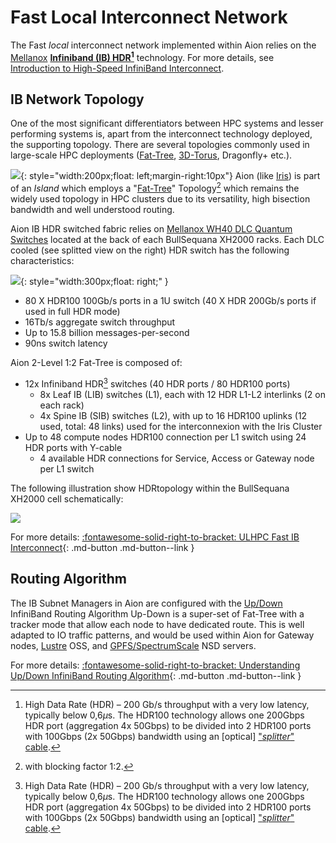# Fast Local Interconnect Network

The Fast _local_ interconnect network implemented within Aion relies on the [Mellanox](https://www.mellanox.com/) **[Infiniband (IB) HDR](https://en.wikipedia.org/wiki/InfiniBand)[^1]** technology.
For more details, see [Introduction to
High-Speed InfiniBand Interconnect](https://www.hpcadvisorycouncil.com/pdf/Intro_to_InfiniBand.pdf).

[^1]: High Data Rate (HDR) – 200 Gb/s throughput with a very low latency, typically below 0,6$\mu$s. The HDR100 technology allows one 200Gbps HDR port (aggregation 4x 50Gbps) to be divided into 2 HDR100 ports with 100Gbps (2x 50Gbps) bandwidth using an [optical] ["_splitter_" cable](https://www.mellanox.com/related-docs/prod_cables/PB_MFS1S50-HxxxE_200Gbps_QSFP56_to_2x100Gbps_QSFP56_AOC.pdf).

## IB Network Topology

One of the most significant differentiators between HPC systems and lesser performing systems is, apart from the interconnect technology deployed, the supporting topology. There are several topologies commonly used in large-scale HPC deployments ([Fat-Tree](https://clusterdesign.org/fat-trees/), [3D-Torus](https://clusterdesign.org/torus/), Dragonfly+ etc.).

![](https://clusterdesign.org/wp-content/uploads/2012/02/fat_tree_varying_ports.png){: style="width:200px;float: left;margin-right:10px"}
Aion (like [Iris](../iris/index.md)) is part of an _Island_ which employs a "[Fat-Tree](https://clusterdesign.org/fat-trees/)" Topology[^2] which remains the widely used topology in HPC clusters due to its versatility, high bisection bandwidth and well understood routing.


Aion IB HDR switched fabric relies on [Mellanox WH40 DLC Quantum Switches](https://www.mellanox.com/products/infiniband-switches-ic/quantum) located at the back of each BullSequana XH2000 racks.
Each DLC cooled (see splitted view on the right) HDR switch has the following characteristics:

![](images/aion_WH40_DLC_quantum-switch__splitted_view.png){: style="width:300px;float: right;" }

* 80 X HDR100 100Gb/s ports in a 1U switch (40 X HDR 200Gb/s ports if used in full HDR mode)
* 16Tb/s aggregate switch throughput
* Up to 15.8 billion messages-per-second
* 90ns switch latency

Aion 2-Level 1:2 Fat-Tree  is composed of:

* 12x Infiniband HDR[^1] switches (40 HDR ports / 80 HDR100 ports)
    - 8x Leaf  IB (LIB) switches (L1), each with 12 HDR L1-L2 interlinks (2 on each rack)
    - 4x Spine IB (SIB) switches (L2), with up to 16 HDR100 uplinks (12 used, total: 48 links) used for the interconnexion with the Iris Cluster
* Up to 48 compute nodes HDR100 connection per L1 switch using 24 HDR ports with Y-cable
    - 4 available HDR connections for Service, Access or Gateway node per L1 switch

[^2]: with blocking factor 1:2.

The following illustration show HDRtopology within the BullSequana XH2000 cell schematically:

![](images/aion_XH2000_cell_IB_topology.png)

For more details:
[:fontawesome-solid-right-to-bracket: ULHPC Fast IB Interconnect](../../interconnect/ib.md#ulhpc-ib-topology){: .md-button .md-button--link }

## Routing Algorithm

The IB Subnet Managers in Aion are configured with the [Up/Down](https://community.mellanox.com/s/article/understanding-up-down-infiniband-routing-algorithm) InfiniBand Routing Algorithm
Up-Down is a super-set of Fat-Tree with a tracker mode that allow each node to have dedicated route. This is well adapted to IO traffic patterns, and would be used within Aion for Gateway nodes, [Lustre](../../filesystems/lustre.md) OSS, and [GPFS/SpectrumScale](../../filesystems/gpfs.md) NSD servers.

For more details:
[:fontawesome-solid-right-to-bracket: Understanding Up/Down InfiniBand Routing Algorithm](https://community.mellanox.com/s/article/understanding-up-down-infiniband-routing-algorithm){: .md-button .md-button--link }
